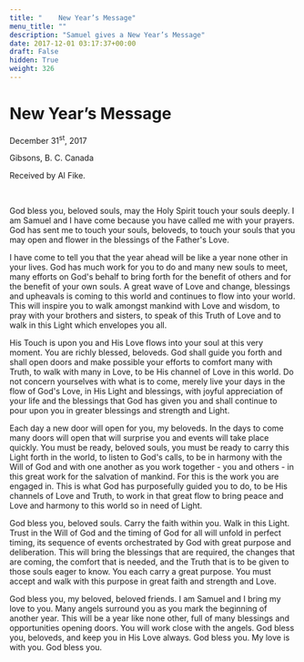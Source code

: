```yaml
---
title: "	New Year’s Message"
menu_title: ""
description: "Samuel gives a New Year’s Message"
date: 2017-12-01 03:17:37+00:00
draft: False
hidden: True
weight: 326
---
```

# 	New Year’s Message

December 31<sup>st</sup>, 2017

Gibsons, B. C. Canada

Received by Al Fike.

 

God bless you, beloved souls, may the Holy Spirit touch your souls deeply. I am Samuel and I have come because you have called me with your prayers. God has sent me to touch your souls, beloveds, to touch your souls that you may open and flower in the blessings of the Father's Love.

I have come to tell you that the year ahead will be like a year none other in your lives. God has much work for you to do and many new souls to meet, many efforts on God's behalf to bring forth for the benefit of others and for the benefit of your own souls. A great wave of Love and change, blessings and upheavals is coming to this world and continues to flow into your world. This will inspire you to walk amongst mankind with Love and wisdom, to pray with your brothers and sisters, to speak of this Truth of Love and to walk in this Light which envelopes you all.

His Touch is upon you and His Love flows into your soul at this very moment. You are richly blessed, beloveds. God shall guide you forth and shall open doors and make possible your efforts to comfort many with Truth, to walk with many in Love, to be His channel of Love in this world. Do not concern yourselves with what is to come, merely live your days in the flow of God's Love, in His Light and blessings, with joyful appreciation of your life and the blessings that God has given you and shall continue to pour upon you in greater blessings and strength and Light.

Each day a new door will open for you, my beloveds. In the days to come many doors will open that will surprise you and events will take place quickly. You must be ready, beloved souls, you must be ready to carry this Light forth in the world, to listen to God's calls, to be in harmony with the Will of God and with one another as you work together - you and others - in this great work for the salvation of mankind. For this is the work you are engaged in. This is what God has purposefully guided you to do, to be His channels of Love and Truth, to work in that great flow to bring peace and Love and harmony to this world so in need of Light.

God bless you, beloved souls. Carry the faith within you. Walk in this Light. Trust in the Will of God and the timing of God for all will unfold in perfect timing, its sequence of events orchestrated by God with great purpose and deliberation. This will bring the blessings that are required, the changes that are coming, the comfort that is needed, and the Truth that is to be given to those souls eager to know. You each carry a great purpose. You must accept and walk with this purpose in great faith and strength and Love. 

God bless you, my beloved, beloved friends. I am Samuel and I bring my love to you. Many angels surround you as you mark the beginning of another year. This will be a year like none other, full of many blessings and opportunities opening doors. You will work close with the angels. God bless you, beloveds, and keep you in His Love always. God bless you. My love is with you. God bless you.